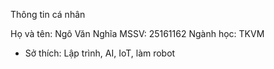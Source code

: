 Thông tin cá nhân

Họ và tên: Ngô Văn Nghĩa
MSSV: 25161162 
Ngành học:  TKVM
- Sở thích: Lập trình, AI, IoT, làm robot

